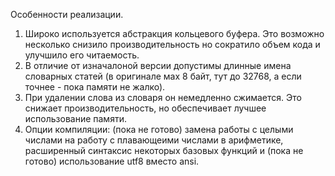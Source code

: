 Особенности реализации.

1. Широко используется абстракция кольцевого буфера. Это возможно несколько
снизило производительность но сократило объем кода и улучшило его читаемость.
2. В отличие от изначалоной версии допустимы длинные имена словарных статей
(в оригинале мах 8 байт, тут до 32768, а если точнее - пока памяти не жалко).
3. При удалении слова из словаря он немедленно сжимается. Это снижает
производительность, но обеспечивает лучшее использование памяти.
4. Опции компиляции: (пока не готово) замена работы с целыми числами на работу
с плавающеими числами в арифметике, расширенный синтаксис некоторых базовых
функций и (пока не готово) использование utf8 вместо ansi.
